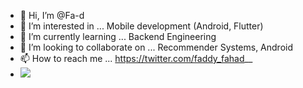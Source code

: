 - 👋 Hi, I’m @Fa-d
- 👀 I’m interested in ... Mobile development (Android, Flutter)
- 🌱 I’m currently learning ... Backend Engineering 
- 💞️ I’m looking to collaborate on ... Recommender Systems, Android
- 📫 How to reach me ... https://twitter.com/faddy_fahad__
- ![](https://komarev.com/ghpvc/?username=fa-d&color=green)
<!---
Fa-d/Fa-d is a ✨ special ✨ repository because its `README.md` (this file) appears on your GitHub profile.
You can click the Preview link to take a look at your changes.
--->
